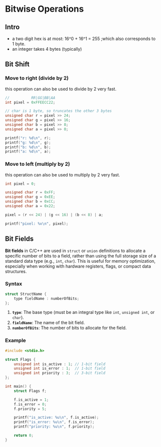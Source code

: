 # Bitwise Operations
## Intro
- a two digit hex is at most: 16^0 + 16^1 = 255 ;which also corresponds to 1 byte. 
- an integer takes 4 bytes (typically)

## Bit Shift
### Move to right (divide by 2)
this operation can also be used to divide by 2 very fast.
```c
//          RR|GG|BB|AA
int pixel = 0xFFEECC22; 

// char is 1 byte, so truncates the other 3 bytes
unsigned char r = pixel >> 24; 
unsigned char g = pixel >> 16;
unsigned char b = pixel >> 8;
unsigned char a = pixel >> 0;

printf("r: %d\n", r);
printf("g: %d\n", g);
printf("b: %d\n", b);
printf("a: %d\n", a);
```
### Move to left (multiply by 2)
this operation can also be used to multiply by 2 very fast.
```c
int pixel = 0; 

unsigned char r = 0xFF; 
unsigned char g = 0xEE;
unsigned char b = 0xCC;
unsigned char a = 0x22;

pixel = (r << 24) | (g << 16) | (b << 8) | a;

printf("pixel: %x\n", pixel);
```
## Bit Fields
**Bit fields** in C/C++ are used in `struct` or `union` definitions to allocate a specific number of bits to a field, rather than using the full storage size of a standard data type (e.g., `int`, `char`). This is useful for memory optimization, especially when working with hardware registers, flags, or compact data structures.

### **Syntax**
```c
struct StructName {
    type fieldName : numberOfBits;
};
```

1. **`type`**: The base type (must be an integral type like `int`, `unsigned int`, or `char`).
2. **`fieldName`**: The name of the bit field.
3. **`numberOfBits`**: The number of bits to allocate for the field.


### **Example**
```c
#include <stdio.h>

struct Flags {
    unsigned int is_active : 1; // 1-bit field
    unsigned int is_error : 1;  // 1-bit field
    unsigned int priority : 3;  // 3-bit field
};

int main() {
    struct Flags f;

    f.is_active = 1;
    f.is_error = 0;
    f.priority = 5;

    printf("is_active: %u\n", f.is_active);
    printf("is_error: %u\n", f.is_error);
    printf("priority: %u\n", f.priority);

    return 0;
}
```